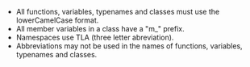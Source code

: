  - All functions, variables, typenames and classes must use the lowerCamelCase format.
 - All member variables in a class have a "m_" prefix.
 - Namespaces use TLA (three letter abreviation).
 - Abbreviations may not be used in the names of functions, variables, typenames and classes.

